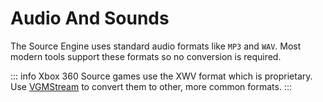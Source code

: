 # Audio And Sounds

The Source Engine uses standard audio formats like ``MP3`` and ``WAV``. Most modern tools support these formats so no conversion is required.

::: info
Xbox 360 Source games use the XWV format which is proprietary. Use [VGMStream](https://vgmstream.org/) to convert them to other, more common formats.
:::
